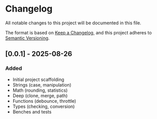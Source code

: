 # Changelog

All notable changes to this project will be documented in this file.

The format is based on [Keep a Changelog](https://keepachangelog.com/en/1.0.0/),
and this project adheres to [Semantic Versioning](https://semver.org/spec/v2.0.0.html).

## [0.0.1] - 2025-08-26
### Added
- Initial project scaffolding
- Strings (case, manipulation)
- Math (rounding, statistics)
- Deep (clone, merge, path)
- Functions (debounce, throttle)
- Types (checking, conversion)
- Benches and tests
